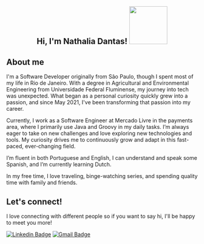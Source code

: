 <div align="center">
<h2> Hi, I'm Nathalia Dantas! <img src="https://i.giphy.com/media/v1.Y2lkPTc5MGI3NjExY2l2ZDJza3p3cHpjOHBxenU5ZTB2Njk2MnRzN2Y4M2I2MG1uaWE4NCZlcD12MV9pbnRlcm5hbF9naWZfYnlfaWQmY3Q9Zw/bcKmIWkUMCjVm/giphy.gif" width="100"></h2>
</div>

## About me

I'm a Software Developer originally from São Paulo, though I spent most of my life in Rio de Janeiro. With a degree in Agricultural and Environmental Engineering from Universidade Federal Fluminense, my journey into tech was unexpected. What began as a personal curiosity quickly grew into a passion, and since May 2021, I've been transforming that passion into my career.

Currently, I work as a Software Engineer at Mercado Livre in the payments area, where I primarily use Java and Groovy in my daily tasks. I’m always eager to take on new challenges and love exploring new technologies and tools. My curiosity drives me to continuously grow and adapt in this fast-paced, ever-changing field.

I’m fluent in both Portuguese and English, I can understand and speak some Spanish, and I’m currently learning Dutch.

In my free time, I love traveling, binge-watching series, and spending quality time with family and friends.
 

## Let's connect!

I love connecting with different people so if you want to say hi, I'll be happy to meet you more! 

[![Linkedin Badge](https://img.shields.io/badge/-nathaliadantasv-blue?style=flat-square&logo=Linkedin&logoColor=white&link=https://www.linkedin.com/in/nathalia-dantas-viana/)](https://www.linkedin.com/in/nathalia-dantas-viana/) [![Gmail Badge](https://img.shields.io/badge/-nathaliadantasv@gmail.com-c14438?style=flat-square&logo=Gmail&logoColor=white&link=mailto:nathaliadantasv@gmail.com)](mailto:nathaliadantasv@gmail.com)

